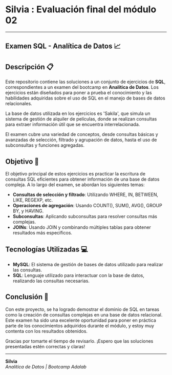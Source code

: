 
# Silvia : Evaluación final del módulo 02

***


## Examen SQL - Analítica de Datos 📈 

## Descripción 📋

Este repositorio contiene las soluciones a un conjunto de ejercicios de **SQL**, correspondientes a un examen del bootcamp en **Analítica de Datos**. Los ejercicios están diseñados para poner a prueba el conocimiento y las habilidades adquiridas sobre el uso de SQL en el manejo de bases de datos relacionales. 

La base de datos utilizada en los ejercicios es 'Sakila', que simula un sistema de gestión de alquiler de películas, donde se realizan consultas para extraer información útil que se encuentra interrelacionada.

El examen cubre una variedad de conceptos, desde consultas básicas y avanzadas de selección, filtrado y agrupación de datos, hasta el uso de subconsultas y funciones agregadas.

## Objetivo  🎯

El objetivo principal de estos ejercicios es practicar la escritura de consultas SQL eficientes para obtener información de una base de datos compleja. A lo largo del examen, se abordan los siguientes temas:

- **Consultas de selección y filtrado**: Utilizando WHERE, IN, BETWEEN, LIKE, REGEXP, etc.
- **Operaciones de agregación**: Usando COUNT(), SUM(), AVG(), GROUP BY, y HAVING.
- **Subconsultas**: Aplicando subconsultas para resolver consultas más complejas.
- **JOINs**: Usando JOIN y combinando múltiples tablas para obtener resultados más específicos.

## Tecnologías Utilizadas 💻

- **MySQL**: El sistema de gestión de bases de datos utilizado para realizar las consultas.
- **SQL**: Lenguaje utilizado para interactuar con la base de datos, realizando las consultas necesarias.

## Conclusión 🌟

Con este proyecto, se ha logrado demostrar el dominio de SQL en tareas como la creación de consultas complejas en una base de datos relacional. Este examen ha sido una excelente oportunidad para poner en práctica parte de los conocimientos adquiridos durante el módulo, y estoy muy contenta con los resultados obtenidos.

Gracias por tomarte el tiempo de revisarlo. ¡Espero que las soluciones presentadas estén correctas y claras!


---

**Silvia**  
*Analítica de Datos | Bootcamp Adalab*

